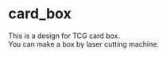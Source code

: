 card_box
========

This is a design for TCG card box.  
You can make a box by laser cutting machine.  
